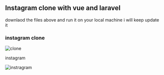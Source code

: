 

## Instagram clone with vue and laravel
downlaod the files above and run it on your local machine
i will keep update it 
### instagram clone 
<p style="margin:10px 0"><img src="https://i.ibb.co/nsBDC8L/clone.png" alt="clone" border="0"/></p>

instagram


<p style="margin:10px 0"><img src="https://i.ibb.co/synvvZL/instragram.png" alt="instragram" border="0"/></p>
